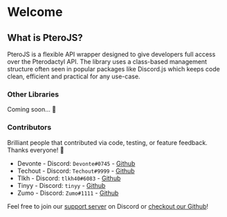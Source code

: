 # Welcome

## What is PteroJS?

PteroJS is a flexible API wrapper designed to give developers full access over the Pterodactyl API. The library uses a class-based management structure often seen in popular packages like Discord.js which keeps code clean, efficient and practical for any use-case.

### Other Libraries

Coming soon... 👀

### Contributors

Brilliant people that contributed via code, testing, or feature feedback. Thanks everyone! 🎉

* Devonte - Discord: `Devonte#0745` - [Github](https://github.com/devnote-dev)
* Techout - Discord: `Techout#9999` - [Github](https://github.com/Techout592)
* Tlkh - Discord: `tlkh40#6083` - [Github](https://github.com/tlkh40)
* Tinyy - Discord: `tinyy`  - [Github](https://github.com/aka-tinyy)
* Zumo - Discord: `Zumo#1111` - [Github](https://github.com/ZumoDev)

Feel free to join our [support server](https://discord.com/invite/rmRw4W5XXz) on Discord or [checkout our Github](https://github.com/devnote-dev/PteroJS/issues)!
